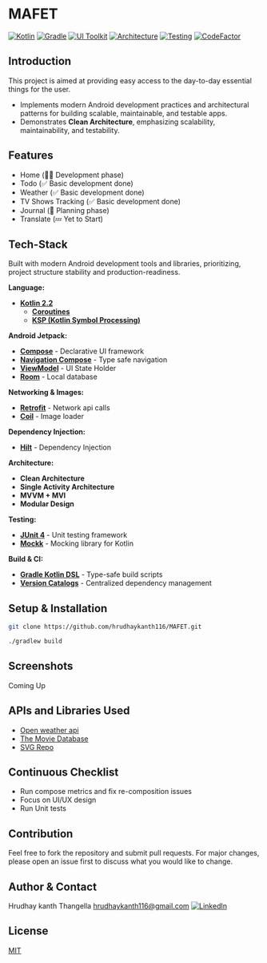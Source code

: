 # MAFET

[![Kotlin](https://img.shields.io/badge/Kotlin-2.x-blue.svg)](https://kotlinlang.org)
[![Gradle](https://img.shields.io/badge/Gradle-8.x-blue?style=flat)](https://gradle.org)
[![UI Toolkit](https://img.shields.io/badge/Jetpack-Compose-purple.svg)](https://developer.android.com/jetpack/compose)
[![Architecture](https://img.shields.io/badge/Architecture-MVI%20%7C%20UDF-yellow.svg)](https://developer.android.com/topic/libraries/architecture)
[![Testing](https://img.shields.io/badge/Testing-JUnit%20%7C%20Mockito%20-red.svg)](https://junit.org)
[![CodeFactor](https://www.codefactor.io/repository/github/igorwojda/android-showcase/badge)](https://www.codefactor.io/repository/github/hrudhaykanth116/mafet)

## Introduction
This project is aimed at providing easy access to the day-to-day essential things for the user.

- Implements modern Android development practices and architectural patterns for building scalable, maintainable, and testable apps.
- Demonstrates **Clean Architecture**, emphasizing scalability, maintainability, and testability.

## Features
- Home (🧑‍💻 Development phase)
- Todo (✅ Basic development done)
- Weather (✅ Basic development done)
- TV Shows Tracking (✅ Basic development done)
- Journal (🌱 Planning phase)
- Translate (💤 Yet to Start)

## Tech-Stack

Built with modern Android development tools and libraries, prioritizing, project structure stability and production-readiness.

**Language:**
- **[Kotlin 2.2](https://kotlinlang.org/)**
  - **[Coroutines](https://kotlinlang.org/docs/coroutines-overview.html)**
  - **[KSP (Kotlin Symbol Processing)](https://kotlinlang.org/docs/ksp-overview.html)**

**Android Jetpack:**
- **[Compose](https://developer.android.com/jetpack/compose)** - Declarative UI framework
- **[Navigation Compose](https://developer.android.com/jetpack/compose/navigation)** - Type safe navigation
- **[ViewModel](https://developer.android.com/topic/libraries/architecture/viewmodel)** - UI State Holder
- **[Room](https://developer.android.com/jetpack/androidx/releases/room)** - Local database

**Networking & Images:**
- **[Retrofit](https://square.github.io/retrofit/)** - Network api calls
- **[Coil](https://github.com/coil-kt/coil)** - Image loader

**Dependency Injection:**
- **[Hilt](https://dagger.dev/hilt/)** - Dependency Injection

**Architecture:**
- **Clean Architecture**
- **Single Activity Architecture**
- **MVVM + MVI**
- **Modular Design**

**Testing:**
- **[JUnit 4](https://junit.org/junit4/)** - Unit testing framework
- **[Mockk](https://mockk.io/)** - Mocking library for Kotlin

**Build & CI:**
- **[Gradle Kotlin DSL](https://docs.gradle.org/current/userguide/kotlin_dsl.html)** - Type-safe build scripts
- **[Version Catalogs](https://docs.gradle.org/current/userguide/platforms.html#sub:version-catalog)** - Centralized dependency management

## Setup & Installation
```bash
git clone https://github.com/hrudhaykanth116/MAFET.git
```
```bash
./gradlew build
```

## Screenshots
Coming Up

## APIs and Libraries Used
- [Open weather api](https://openweathermap.org/api)
- [The Movie Database](https://www.themoviedb.org/)
- [SVG Repo](https://www.svgrepo.com/)

## Continuous Checklist
- Run compose metrics and fix re-composition issues
- Focus on UI/UX design
- Run Unit tests

## Contribution
Feel free to fork the repository and submit pull requests. For major changes, please open an issue first to discuss what you would like to change.

## Author & Contact
Hrudhay kanth Thangella
hrudhaykanth116@gmail.com
[![LinkedIn](https://img.shields.io/badge/LinkedIn-Connect-blue?style=social&logo=linkedin)](https://www.linkedin.com/in/hrudhay-thangella)


## License
[MIT](https://github.com/hrudhaykanth116/MAFET/blob/main/LICENSE.md)

